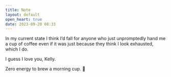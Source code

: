 ```yaml
---
title: Note
layout: default
open_heart: true
date: 2023-09-20 08:33
---
```


In my current state I think I’d fall for anyone who just unpromptedly hand me a cup of coffee even if it was just because they think I look exhausted, which I do.

I guess I love you, Kelly.

Zero energy to brew a morning cup. 🫠
